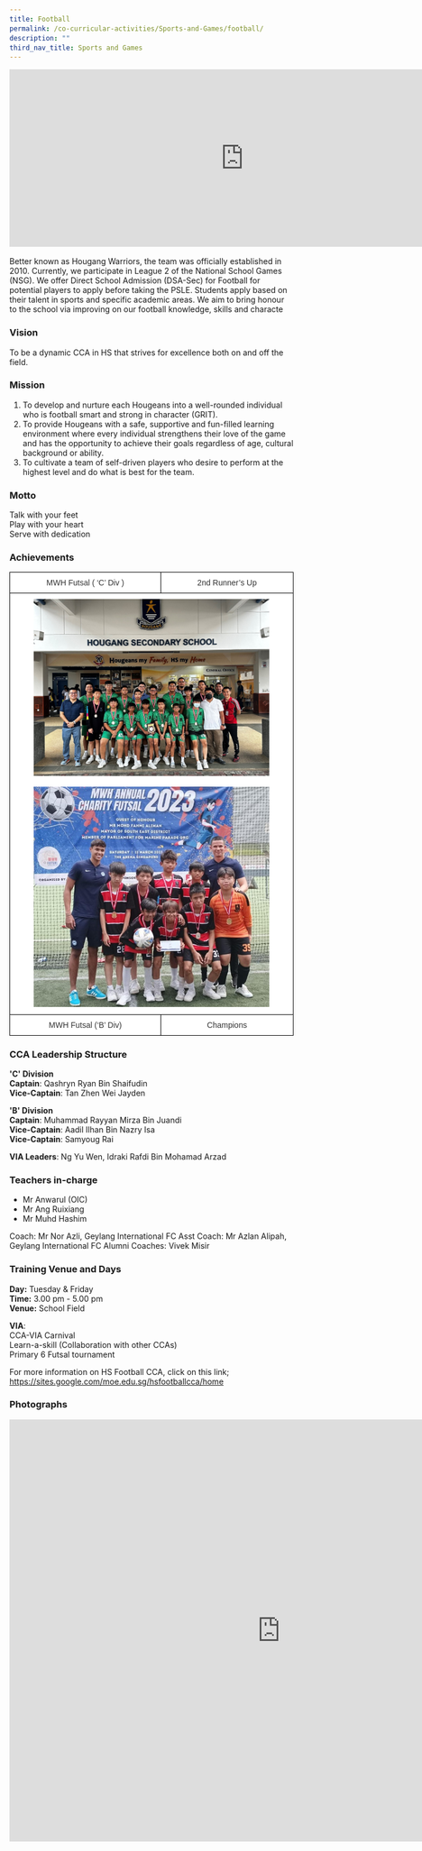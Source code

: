 ```yaml
---
title: Football
permalink: /co-curricular-activities/Sports-and-Games/football/
description: ""
third_nav_title: Sports and Games
---
```

<center><iframe allowfullscreen="" allow="accelerometer; autoplay; clipboard-write; encrypted-media; gyroscope; picture-in-picture" frameborder="0" title="2022 Football Open House" src="https://www.youtube.com/embed/Feg_Ruz81YM" height="315" width="830"></iframe></center>

Better known as Hougang Warriors, the team was officially established in 2010. Currently, we participate in League 2 of the National School Games (NSG). We offer Direct School Admission (DSA-Sec) for Football for potential players to apply before taking the PSLE. Students apply based on their talent in sports and specific academic areas. We aim to bring honour to the school via improving on our football knowledge, skills and characte  

### Vision

To be a dynamic CCA in HS that strives for excellence both on and off the field.

### Mission

1.	To develop and nurture each Hougeans into a well-rounded individual who is football smart and strong in character (GRIT).
2.	To provide Hougeans with a safe, supportive and fun-filled learning environment where every individual strengthens their love of the game and has the opportunity to achieve their goals regardless of age, cultural background or ability.
3.	To cultivate a team of self-driven players who desire to perform at the highest level and do what is best for the team.
  

### Motto
Talk with your feet  
Play with your heart  
Serve with dedication

### Achievements

<style type="text/css">
.tg  {border-collapse:collapse;border-spacing:0;margin:0px auto;}
.tg td{border-color:black;border-style:solid;border-width:1px;font-family:Arial, sans-serif;font-size:14px;
  overflow:hidden;padding:10px 5px;word-break:normal;}
.tg th{border-color:black;border-style:solid;border-width:1px;font-family:Arial, sans-serif;font-size:14px;
  font-weight:normal;overflow:hidden;padding:10px 5px;word-break:normal;}
.tg .tg-2rp9{background-color:#FFF;color:#333;text-align:center;vertical-align:middle}
</style>
<table class="tg">
<tbody>
  <tr>
    <td class="tg-2rp9">MWH Futsal ( ‘C’ Div )</td>
    <td class="tg-2rp9">2nd Runner’s Up</td>
  </tr>
  <tr>
    <td colspan="2" class="tg-2rp9"><img style="width:85%" src="/images/Football/football (21).jpg"><br><br><img style="width:85%" src="/images/Football/football (22).jpg"></td>
  </tr>
  <tr>
    <td class="tg-2rp9">MWH Futsal (‘B’ Div)</td>
    <td class="tg-2rp9">Champions</td>
  </tr>
</tbody>
</table>



### CCA Leadership Structure

**'C' Division**   
**Captain**: Qashryn Ryan Bin Shaifudin  
**Vice-Captain**: Tan Zhen Wei Jayden   


**'B' Division**  
**Captain**: Muhammad Rayyan Mirza Bin Juandi  
**Vice-Captain**: Aadil Ilhan Bin Nazry Isa   
**Vice-Captain**: Samyoug Rai 

**VIA Leaders**: Ng Yu Wen, Idraki Rafdi Bin Mohamad Arzad 

### Teachers in-charge

*   Mr Anwarul (OIC)     
*   Mr Ang Ruixiang
*   Mr Muhd Hashim

Coach: Mr Nor Azli, Geylang International FC 
Asst Coach: Mr Azlan Alipah, Geylang International FC
Alumni Coaches: Vivek Misir


### Training Venue and Days

**Day:**&nbsp;Tuesday &amp; Friday   
**Time:**&nbsp;3.00 pm - 5.00 pm   
**Venue:**&nbsp;School Field


**VIA**:    
CCA-VIA Carnival  
Learn-a-skill (Collaboration with other CCAs)  
Primary 6 Futsal tournament


For more information on HS Football CCA, click on this link;
https://sites.google.com/moe.edu.sg/hsfootballcca/home



### Photographs

<iframe src="https://docs.google.com/presentation/d/e/2PACX-1vSgtdGXWs-BvWRWsa5DUOwcRFuqKUf6Gwwvku98wQ9DSgvbcdHm0BR2WrdZLJCVNEQ3-oh02hoeoWz-/embed?start=true&amp;loop=true&amp;delayms=3000" frameborder="0" width="960" height="749" allowfullscreen="true"></iframe>